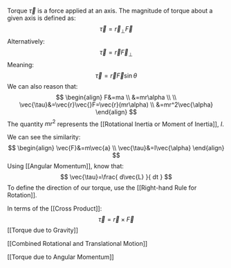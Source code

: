 Torque $\vec{\tau}$ is a force applied at an axis. The magnitude of torque about a given axis is defined as:
$$
\vec{\tau}=\vec{r}_{\perp}\vec{F}
$$
Alternatively:
$$
\vec{\tau}=\vec{r}\vec{F}_{\perp}
$$
Meaning:
$$
\vec{\tau}=\vec{r}\vec{F}\sin\theta
$$
We can also reason that:
$$
\begin{align}
F&=ma \\
&=mr\alpha \\
 \\
\vec{\tau}&=\vec{r}\vec{}F=\vec{r}(mr\alpha) \\
&=mr^2\vec{\alpha}
\end{align}
$$
The quantity $mr^2$ represents the [[Rotational Inertia or Moment of Inertia]], $I$.

We can see the similarity:
$$
\begin{align}
\vec{F}&=m\vec{a} \\
\vec{\tau}&=I\vec{\alpha}
\end{align}
$$
Using [[Angular Momentum]], know that:
$$
\vec{\tau}=\frac{ d\vec{L} }{ dt } 
$$
To define the direction of our torque, use the [[Right-hand Rule for Rotation]].

In terms of the [[Cross Product]]:
$$
\vec{\tau}=\vec{r}\times \vec{F}
$$
[[Torque due to Gravity]]

[[Combined Rotational and Translational Motion]]

[[Torque due to Angular Momentum]]